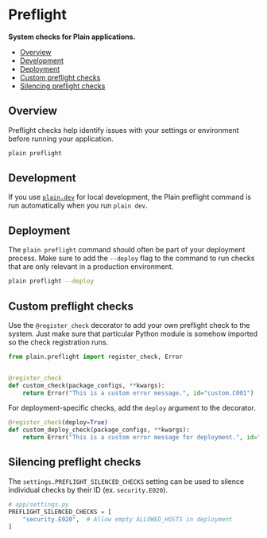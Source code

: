 # Preflight

**System checks for Plain applications.**

- [Overview](#overview)
- [Development](#development)
- [Deployment](#deployment)
- [Custom preflight checks](#custom-preflight-checks)
- [Silencing preflight checks](#silencing-preflight-checks)

## Overview

Preflight checks help identify issues with your settings or environment before running your application.

```bash
plain preflight
```

## Development

If you use [`plain.dev`](/plain-dev/README.md) for local development, the Plain preflight command is run automatically when you run `plain dev`.

## Deployment

The `plain preflight` command should often be part of your deployment process. Make sure to add the `--deploy` flag to the command to run checks that are only relevant in a production environment.

```bash
plain preflight --deploy
```

## Custom preflight checks

Use the `@register_check` decorator to add your own preflight check to the system. Just make sure that particular Python module is somehow imported so the check registration runs.

```python
from plain.preflight import register_check, Error


@register_check
def custom_check(package_configs, **kwargs):
    return Error("This is a custom error message.", id="custom.C001")
```

For deployment-specific checks, add the `deploy` argument to the decorator.

```python
@register_check(deploy=True)
def custom_deploy_check(package_configs, **kwargs):
    return Error("This is a custom error message for deployment.", id="custom.D001")
```

## Silencing preflight checks

The `settings.PREFLIGHT_SILENCED_CHECKS` setting can be used to silence individual checks by their ID (ex. `security.E020`).

```python
# app/settings.py
PREFLIGHT_SILENCED_CHECKS = [
    "security.E020",  # Allow empty ALLOWED_HOSTS in deployment
]
```
